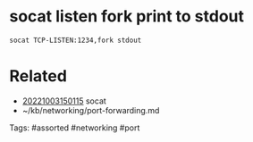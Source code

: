 # socat listen fork print to stdout
```bash
socat TCP-LISTEN:1234,fork stdout
```

# Related
- [20221003150115](/zet/20221003150115/README.md) socat
- ~/kb/networking/port-forwarding.md

Tags:
    #assorted #networking #port
